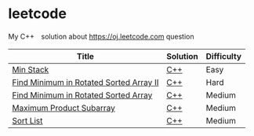 leetcode
========

My C++　solution about https://oj.leetcode.com question 

| Title | Solution | Difficulty |
| ----- | -------- | ---------- |
|[Min Stack](https://oj.leetcode.com/problems/min-stack/)| [C++](./src/MinStack.cpp)|Easy|
|[Find Minimum in Rotated Sorted Array II](https://oj.leetcode.com/problems/find-minimum-in-rotated-sorted-array-ii/)| [C++](./src/Find_Minimum_in_Rotated_Sorted_Array_II.cpp)|Hard|
|[Find Minimum in Rotated Sorted Array](https://oj.leetcode.com/problems/find-minimum-in-rotated-sorted-array/)| [C++](./src/Find_Minimum_in_Rotated_Sorted_Array.cpp)|Medium|
|[Maximum Product Subarray](https://oj.leetcode.com/problems/maximum-product-subarray/)| [C++](./src/Maximum_Product_Subarray.cpp)|Medium|
|[Sort List](https://oj.leetcode.com/problems/sort-list/)| [C++](./src/Sort_List.cpp)|Medium|
